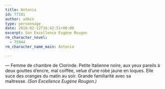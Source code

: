 ```yaml
---
title: Antonia
id: 77181
author: admin
type: personnage
date: 2010-02-12T16:42:51+00:00
excerpt: Son Excellence Eugène Rougon
rm_character_novel:
  - 75944
rm_character_name_main: Antonia

---
```

— Femme de chambre de Clorinde. Petite Italienne noire, aux yeux pareils à deux gouttes d&rsquo;encre, mal coiffée, velue d&rsquo;une robe jaune en loques. Elle suce des oranges du matin au soir. Grande familiarité avec sa maîtresse. _(Son Excellence Eugène Rougon.)_